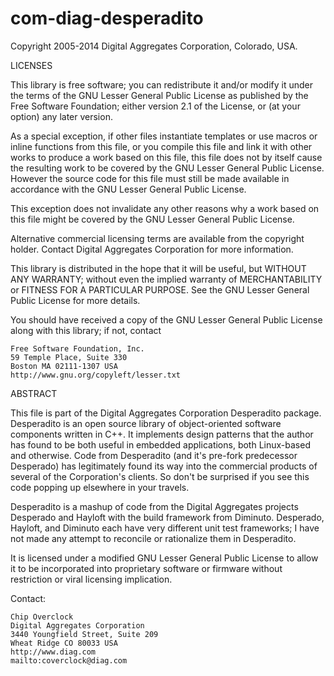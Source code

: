 com-diag-desperadito
====================

Copyright 2005-2014 Digital Aggregates Corporation, Colorado, USA.

LICENSES

This library is free software; you can redistribute it and/or
modify it under the terms of the GNU Lesser General Public
License as published by the Free Software Foundation; either
version 2.1 of the License, or (at your option) any later version.

As a special exception, if other files instantiate templates or
use macros or inline functions from this file, or you compile
this file and link it with other works to produce a work based on
this file, this file does not by itself cause the resulting work
to be covered by the GNU Lesser General Public License. However
the source code for this file must still be made available in
accordance with the GNU Lesser General Public License.

This exception does not invalidate any other reasons why a work
based on this file might be covered by the GNU Lesser General
Public License.

Alternative commercial licensing terms are available from the copyright
holder. Contact Digital Aggregates Corporation for more information.

This library is distributed in the hope that it will be useful,
but WITHOUT ANY WARRANTY; without even the implied warranty of
MERCHANTABILITY or FITNESS FOR A PARTICULAR PURPOSE. See the
GNU Lesser General Public License for more details.

You should have received a copy of the GNU Lesser General Public
License along with this library; if not, contact

    Free Software Foundation, Inc.
    59 Temple Place, Suite 330
    Boston MA 02111-1307 USA
    http://www.gnu.org/copyleft/lesser.txt

ABSTRACT

This file is part of the Digital Aggregates Corporation Desperadito package.
Desperadito is an open source library of object-oriented software components
written in C++. It implements design patterns that the author has found to be
both useful in embedded applications, both Linux-based and otherwise. Code from
Desperadito (and it's pre-fork predecessor Desperado) has legitimately found its
way into the commercial products of several of the Corporation's clients. So
don't be surprised if you see this code popping up elsewhere in your travels.

Desperadito is a mashup of code from the Digital Aggregates projects Desperado
and Hayloft with the build framework from Diminuto. Desperado, Hayloft, and
Diminuto each have very different unit test frameworks; I have not made any
attempt to reconcile or rationalize them in Desperadito.

It is licensed under a modified GNU Lesser General Public License to allow it
to be incorporated into proprietary software or firmware without restriction or
viral licensing implication.

Contact:

    Chip Overclock
    Digital Aggregates Corporation
    3440 Youngfield Street, Suite 209
    Wheat Ridge CO 80033 USA
    http://www.diag.com
    mailto:coverclock@diag.com
